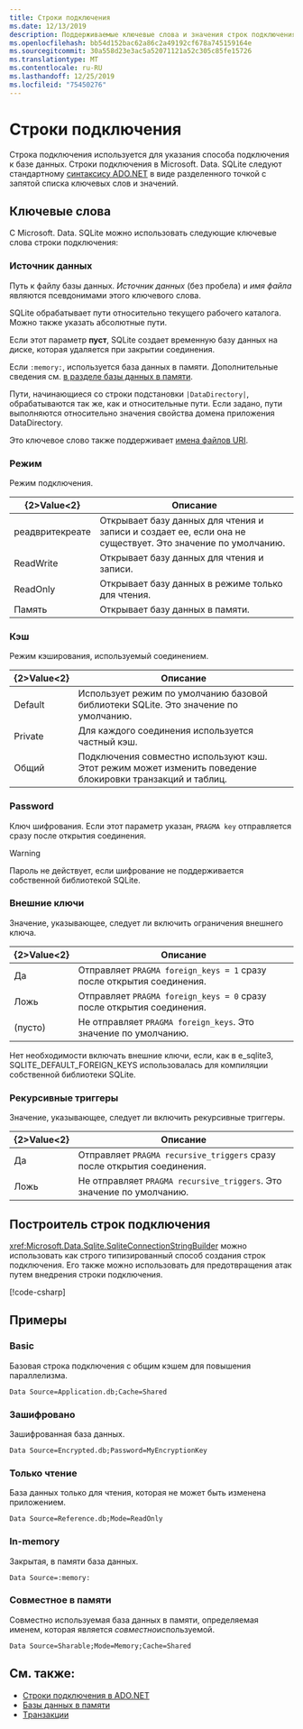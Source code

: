 ```yaml
---
title: Строки подключения
ms.date: 12/13/2019
description: Поддерживаемые ключевые слова и значения строк подключения.
ms.openlocfilehash: bb54d152bac62a86c2a49192cf678a745159164e
ms.sourcegitcommit: 30a558d23e3ac5a52071121a52c305c85fe15726
ms.translationtype: MT
ms.contentlocale: ru-RU
ms.lasthandoff: 12/25/2019
ms.locfileid: "75450276"
---
```

# <a name="connection-strings"></a>Строки подключения

Строка подключения используется для указания способа подключения к базе данных. Строки подключения в Microsoft. Data. SQLite следуют стандартному [синтаксису ADO.NET](../../../framework/data/adonet/connection-strings.md) в виде разделенного точкой с запятой списка ключевых слов и значений.

## <a name="keywords"></a>Ключевые слова

С Microsoft. Data. SQLite можно использовать следующие ключевые слова строки подключения:

### <a name="data-source"></a>Источник данных

Путь к файлу базы данных. *Источник данных* (без пробела) и *имя файла* являются псевдонимами этого ключевого слова.

SQLite обрабатывает пути относительно текущего рабочего каталога. Можно также указать абсолютные пути.

Если этот параметр **пуст**, SQLite создает временную базу данных на диске, которая удаляется при закрытии соединения.

Если `:memory:`, используется база данных в памяти. Дополнительные сведения см. [в разделе базы данных в памяти](in-memory-databases.md).

Пути, начинающиеся со строки подстановки `|DataDirectory|`, обрабатываются так же, как и относительные пути. Если задано, пути выполняются относительно значения свойства домена приложения DataDirectory.

Это ключевое слово также поддерживает [имена файлов URI](https://www.sqlite.org/uri.html).

### <a name="mode"></a>Режим

Режим подключения.

| {2&gt;Value&lt;2}           | Описание                                                                                        |
| --------------- | -------------------------------------------------------------------------------------------------- |
| реадвритекреате | Открывает базу данных для чтения и записи и создает ее, если она не существует. Это значение по умолчанию. |
| ReadWrite       | Открывает базу данных для чтения и записи.                                                        |
| ReadOnly        | Открывает базу данных в режиме только для чтения.                                                              |
| Память          | Открывает базу данных в памяти.                                                                       |

### <a name="cache"></a>Кэш

Режим кэширования, используемый соединением.

| {2&gt;Value&lt;2}   | Описание                                                                                    |
| ------- | ---------------------------------------------------------------------------------------------- |
| Default | Использует режим по умолчанию базовой библиотеки SQLite. Это значение по умолчанию.                   |
| Private | Для каждого соединения используется частный кэш.                                                          |
| Общий  | Подключения совместно используют кэш. Этот режим может изменить поведение блокировки транзакций и таблиц. |

### <a name="password"></a>Password

Ключ шифрования. Если этот параметр указан, `PRAGMA key` отправляется сразу после открытия соединения.

> [!WARNING]
> Пароль не действует, если шифрование не поддерживается собственной библиотекой SQLite.

### <a name="foreign-keys"></a>Внешние ключи

Значение, указывающее, следует ли включить ограничения внешнего ключа.

| {2&gt;Value&lt;2}   | Описание
| ------- | --- |
| Да    | Отправляет `PRAGMA foreign_keys = 1` сразу после открытия соединения.
| Ложь   | Отправляет `PRAGMA foreign_keys = 0` сразу после открытия соединения.
| (пусто) | Не отправляет `PRAGMA foreign_keys`. Это значение по умолчанию. |

Нет необходимости включать внешние ключи, если, как в e_sqlite3, SQLITE_DEFAULT_FOREIGN_KEYS использовалась для компиляции собственной библиотеки SQLite.

### <a name="recursive-triggers"></a>Рекурсивные триггеры

Значение, указывающее, следует ли включить рекурсивные триггеры.

| {2&gt;Value&lt;2} | Описание                                                                 |
| ----- | --------------------------------------------------------------------------- |
| Да  | Отправляет `PRAGMA recursive_triggers` сразу после открытия соединения. |
| Ложь | Не отправляет `PRAGMA recursive_triggers`. Это значение по умолчанию.              |

## <a name="connection-string-builder"></a>Построитель строк подключения

<xref:Microsoft.Data.Sqlite.SqliteConnectionStringBuilder> можно использовать как строго типизированный способ создания строк подключения. Его также можно использовать для предотвращения атак путем внедрения строки подключения.

[!code-csharp[](../../../../samples/snippets/standard/data/sqlite/EncryptionSample/Program.cs?name=snippet_ConnectionStringBuilder)]

## <a name="examples"></a>Примеры

### <a name="basic"></a>Basic

Базовая строка подключения с общим кэшем для повышения параллелизма.

```ConnectionString
Data Source=Application.db;Cache=Shared
```

### <a name="encrypted"></a>Зашифровано

Зашифрованная база данных.

```ConnectionString
Data Source=Encrypted.db;Password=MyEncryptionKey
```

### <a name="read-only"></a>Только чтение

База данных только для чтения, которая не может быть изменена приложением.

```ConnectionString
Data Source=Reference.db;Mode=ReadOnly
```

### <a name="in-memory"></a>In-memory

Закрытая, в памяти база данных.

```ConnectionString
Data Source=:memory:
```

### <a name="sharable-in-memory"></a>Совместное в памяти

Совместно используемая база данных в памяти, определяемая именем, которая является *совместно*используемой.

```ConnectionString
Data Source=Sharable;Mode=Memory;Cache=Shared
```

## <a name="see-also"></a>См. также:

* [Строки подключения в ADO.NET](../../../framework/data/adonet/connection-strings.md)
* [Базы данных в памяти](in-memory-databases.md)
* [Tранзакции](transactions.md)

